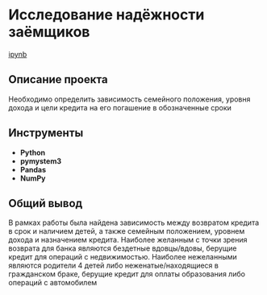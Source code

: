 # Исследование надёжности заёмщиков

[ipynb](https://github.com/josephbaib/praktikum_da/blob/main/credit_borrower/credit_borrower_project.ipynb)

## Описание проекта

Необходимо определить зависимость семейного положения, уровня дохода и цели кредита на его погашение в обозначенные сроки

## Инструменты ##

- **Python**
- **pymystem3**
- **Pandas**
- **NumPy**

##

## Общий вывод

В рамках работы была найдена зависимость между возвратом кредита в срок и наличием детей, а также семейным положением, уровнем дохода и назначением кредита. Наиболее желанным с точки зрения возврата для банка являются бездетные вдовцы/вдовы, берущие кредит для операций с недвижимостью. Наиболее нежеланными являются родители 4 детей либо неженатые/находящиеся в гражданском браке, берущие кредит для оплаты образования либо операций с автомобилем